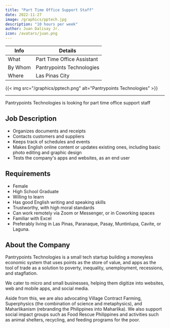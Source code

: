 ```yaml
---
title: "Part Time Office Support Staff"
date: 2022-11-27
image: /graphics/pptech.jpg
description: "10 hours per week"
author: Juan Dalisay Jr.
icon: /avatars/juan.png
---
```



Info | Details 
--- | ---
What | Part Time Office Assistant
By Whom | Pantrypoints Technologies
Where | Las Pinas City

{{< img src="/graphics/pptech.png" alt="Pantrypoints Technologies" >}}

---

Pantrypoints Technologies is looking for part time office support staff

## Job Description

- Organizes documents and receipts
- Contacts customers and suppliers
- Keeps track of schedules and events
- Makes English online content or updates existing ones, including basic photo editing and graphic design
- Tests the company's apps and websites, as an end user


## Requirements

- Female 
- High School Graduate
- Willing to learn
- Has good English writing and speaking skills
- Trustworthy, with high moral standards
- Can work remotely via Zoom or Messenger, or in Coworking spaces
- Familiar with Excel
- Preferably living in Las Pinas, Paranaque, Pasay, Muntinlupa, Cavite, or Laguna. 


## About the Company

Pantrypoints Technologies is a small tech startup building a moneyless economic system that uses points as the store of value, and apps as the tool of trade as a solution to poverty, inequality, unemployment, recessions, and stagflation. 

We cater to micro and small businesses, helping them digitize into websites, web and mobile apps, and social media.

Aside from this, we are also advocating Village Contract Farming, Superphysics (the combination of science and metaphysics), and Maharlikanism (rebranding the Philippines into Maharlika). We also support social impact groups such as Food Rescue Philippines and activities such as animal shelters, recycling, and feeding programs for the poor. 

